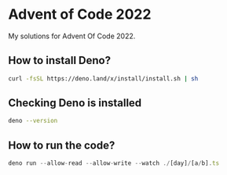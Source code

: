 # Advent of Code 2022

My solutions for Advent Of Code 2022.

## How to install Deno?
```sh
curl -fsSL https://deno.land/x/install/install.sh | sh
```

## Checking Deno is installed
```sh
deno --version
```
## How to run the code?
```ts
deno run --allow-read --allow-write --watch ./[day]/[a/b].ts
```